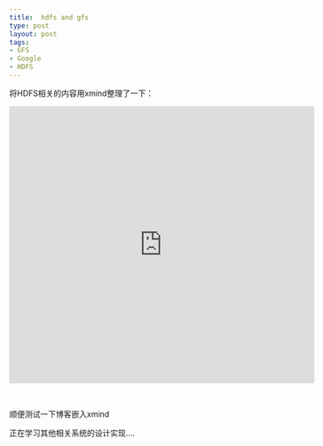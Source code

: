 ```yaml
---
title:  hdfs and gfs
type: post
layout: post
tags: 
- GFS
- Google
- HDFS
---
```

<p>将HDFS相关的内容用xmind整理了一下：</p> <iframe style="width: 550px;height: 500px" src="http://xmind.net/share/_embed/nourlcn/hdfs-gfs-open-source-implementation/" frameborder="0" width="750" scrolling="no" height="250"></iframe>  <p> </p>  <p>顺便测试一下博客嵌入xmind</p>  <p>正在学习其他相关系统的设计实现….</p>
